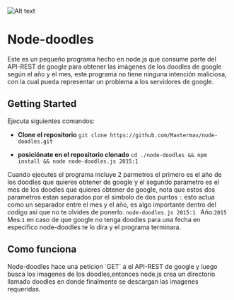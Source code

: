 ![Alt text]( http://lh5.ggpht.com/VJ551nPgKjFzhZ3Q9-ukMBJHhuQ-jSzj6ZC_WkmTsBD3vANXAevxTa0-JTnruWx4l3xTLjj8TTQJ4MgHPgYzf01zmhoO8CcUgR_LA3IehQ "doodle 2015")

Node-doodles
============
 Este es un pequeño programa hecho en node.js que consume parte del API-REST de google para obtener las imágenes de los doodles de google según el año y el mes, este programa no tiene ninguna intención maliciosa, con la cual pueda representar un problema a los servidores de google.

## Getting Started
Ejecuta siguientes comandos:

* **Clone el repositorio** 
`git clone https://github.com/Maxtermax/node-doodles.git`

* **posiciónate en el repositorio clonado** 
`cd ./node-doodles && npm install && node node-doodles.js 2015:1 `


Cuando ejecutes el programa incluye 2 parmetros el primero es el año de los doodles que quieres obtener de google 
y el segundo parametro es el mes de los doodles que quieres obtener de google, nota que estos dos parametros estan separados por 
el simbolo de dos puntos `:` esto actua como un separador entre el mes y el año, es algo importante dentro del codigo asi que no te olvides de ponerlo.
`node-doodles.js 2015:1 `
Año:`2015`
Mes:`1`
en caso de que google no tenga doodles para una fecha en especifico node-doodles te lo dira y el programa terminara.

## Como funciona
Node-doodles hace una peticion ´GET´ a el API-REST de google y luego busca los imagenes de los doodles,entonces node.js crea un directorio llamado doodles en donde finalmente se descargan las imagenes requeridas. 



